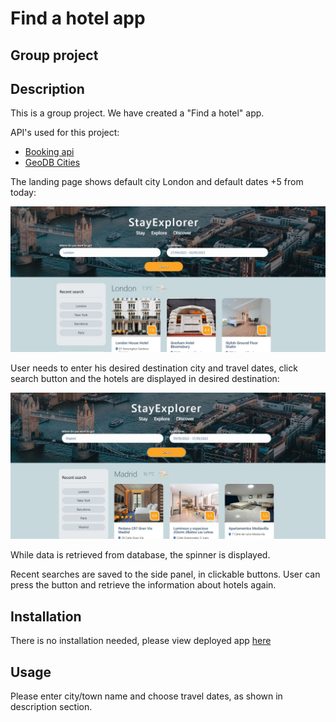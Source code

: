 # Find a hotel app
## Group project

## Description

This is a group project.
We have created a "Find a hotel" app. 

API's used for this project: 
- [Booking api](https://rapidapi.com/apidojo/api/booking)
- [GeoDB Cities](https://rapidapi.com/wirefreethought/api/geodb-cities)
  
The landing page shows default city London and default dates +5 from today:

![default landing page](images/landing.JPG)

User needs to enter his desired destination city and travel dates, click search button and the hotels are displayed in desired destination: 

![another destination](images/other_city.JPG)

While data is retrieved from database, the spinner is displayed.

Recent searches are saved to the side panel, in clickable buttons.  User can press the button and retrieve the information about hotels again.




## Installation

There is no installation needed, please view deployed app [here](https://astarem.github.io/travel-app/)

## Usage

Please enter city/town name and choose travel dates, as shown in description section. 


